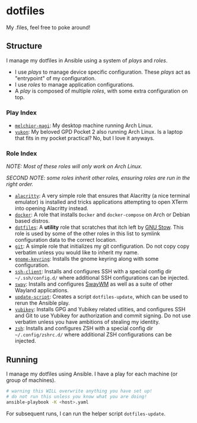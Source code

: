 # dotfiles
My .files, feel free to poke around!

## Structure
I manage my dotfiles in Ansible using a system of *plays* and *roles*.
- I use *plays* to manage device specific configuration.
These *plays* act as "entrypoint" of my configuration.
- I use *roles* to manage application configurations.
- A *play* is composed of multiple *roles*, with some extra configuration on top.

### Play Index
- [`melchior-magi`](./melchior-magi.yaml): My desktop machine running Arch Linux.
- [`yukon`](./yukon.yaml): My beloved GPD Pocket 2 also running Arch Linux.
Is a laptop that fits in my pocket practical? No, but I love it anyways.

### Role Index
*NOTE: Most of these roles will only work on Arch Linux.*

*SECOND NOTE: some roles inherit other roles, ensuring roles are run in the right order.*

- [`alacritty`](./roles/alacritty): A very simple role that ensures that Alacritty (a nice terminal emulator) is installed and tricks applications attempting to open XTerm into opening Alacritty instead.
- [`docker`](./roles/docker): A role that installs `Docker` and `docker-compose` on Arch or Debian based distros.
- [`dotfiles`](./roles/dotfiles): A **utility** role that scratches that itch left by [GNU Stow](https://www.gnu.org/software/stow/).
This role is used by some of the other roles in this list to symlink configuration data to the correct location.
- [`git`](./roles/git): A simple role that initializes my git configuration. Do not copy copy verbatim unless you would like to inherit my name.
- [`gnome-keyring`](./roles/gnome-keyring): Installs the gnome keyring along with some configuration.
- [`ssh-client`](./roles/ssh-client): Installs and configures SSH with a special config dir `~/.ssh/config.d/` where additional SSH configurations can be injected. 
- [`sway`](./roles/sway): Installs and configures [SwayWM](https://swaywm.org/) as well as a suite of other Wayland applications.
- [`update-script`](./roles/update-script): Creates a script `dotfiles-update`, which can be used to rerun the Ansible play.
- [`yubikey`](./roles/yubikey): Installs GPG and Yubikey related utlities, and configures SSH and Git to use Yubikey for authorization and commit signing. Do not use verbatim unless you have ambitions of stealing my identity.
- [`zsh`](./roles/zsh): Installs and configures ZSH with a special config dir `~/.config/zshrc.d/` where additional ZSH configurations can be injected.

## Running
I manage my dotfiles using Ansible.
I have a play for each machine (or group of machines).

```bash
# warning this WILL overwrite anything you have set up!
# do not run this unless you know what you are doing!
ansible-playbook -K <host>.yaml
```

For subsequent runs, I can run the helper script `dotfiles-update`.